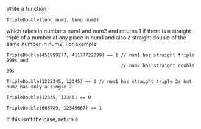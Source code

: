 Write a function

```
TripleDouble(long num1, long num2)
```
which takes in numbers num1 and num2 and returns 1 if there is a straight triple of a number at any place in num1 and also a straight double of the same number in num2.
For example:
```
TripleDouble(451999277, 41177722899) == 1 // num1 has straight triple 999s and 
                                          // num2 has straight double 99s

TripleDouble(1222345, 12345) == 0 // num1 has straight triple 2s but num2 has only a single 2

TripleDouble(12345, 12345) == 0

TripleDouble(666789, 12345667) == 1
```
If this isn't the case, return `0`

